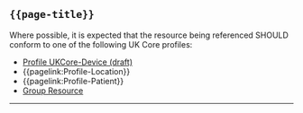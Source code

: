 ## <code>{{page-title}}</code>

Where possible, it is expected that the resource being referenced SHOULD conform to one of the following UK Core profiles:
- [Profile UKCore-Device (draft)](https://simplifier.net/guide/UKCoreImplementationGuideAssetsinDevelopment/Home/ProfilesandExtensions/Profile-UKCore-Device)
- {{pagelink:Profile-Location}}
- {{pagelink:Profile-Patient}}
- [Group Resource](https://www.hl7.org/fhir/r4/group.html)

---